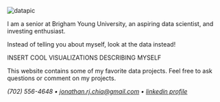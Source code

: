 ![datapic](https://media-exp1.licdn.com/dms/image/C4E16AQG3UmOMW4ZP5A/profile-displaybackgroundimage-shrink_350_1400/0?e=1596672000&v=beta&t=whjvm7UGyibLLIZ_3IlrJ0NUlMw6fDN5uG6tHudJxpM)

I am a senior at Brigham Young University, an aspiring data scientist, and investing enthusiast. 

Instead of telling you about myself, look at the data instead!

INSERT COOL VISUALIZATIONS DESCRIBING MYSELF

This website contains some of my favorite data projects. Feel free to ask questions or comment on my projects.


_(702) 556-4648 • jonathan.rj.chia@gmail.com • *[linkedin profile](linkedin.com/in/jonathan-rj-chia)*_
